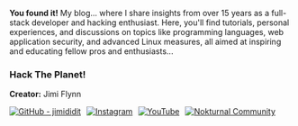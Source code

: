 **You found it!** My blog... where I share insights from over 15 years as a full-stack developer and hacking enthusiast. Here, you'll find tutorials, personal experiences, and discussions on topics like programming languages, web application security, and advanced Linux measures, all aimed at inspiring and educating fellow pros and enthusiasts...     
### Hack The Planet!
**Creator:** Jimi Flynn
<div style="display: flex; justify-content: start; gap: 10px; flex-wrap: wrap;">
  <a href="https://github.com/jimididit">
    <img src="https://img.shields.io/badge/GitHub-jimididit-181717?style=flat-square&logo=github&logoColor=white" alt="GitHub - jimididit" />
  </a>
  <a href="https://www.instagram.com/@jimi.did.it">
    <img src="https://img.shields.io/badge/Instagram-jimididit-FF0069?style=flat-square&logo=Instagram&logoColor=white" alt="Instagram" />
  </a>
  <a href="https://www.youtube.com/@jimididit/videos">
    <img src="https://img.shields.io/badge/YouTube-@jimididit-FF0000?style=flat-square&logo=YouTube&logoColor=white" alt="YouTube" />
  </a>
  <a href="https://discord.com/invite/4GTJJ28w">
    <img src="https://img.shields.io/badge/Discord-Nokturnal-5865F2?style=flat-square&logo=Discord&logoColor=white" alt="Nokturnal Community" />
  </a>
</div>
                